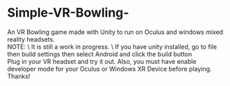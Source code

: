 # Simple-VR-Bowling-
An VR Bowling game made with Unity to run on Oculus and windows mixed reality headsets. \
NOTE: \ It is still a work in progress. \ If you have unity installed, go to file then build settings then select Android and click the build button \
Plug in your VR headset and try it out. Also, you must have enable developer mode for your Oculus or Windows XR Device before playing. \
Thanks!

